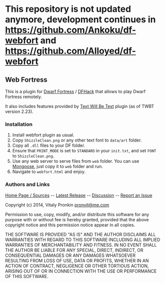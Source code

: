 # This repository is not updated anymore, development continues in https://github.com/Ankoku/df-webfort and https://github.com/Alloyed/df-webfort

## Web Fortress ##

This is a plugin for [Dwarf Fortress](http://bay12games.com) / [DFHack](http://github.com/dfhack/dfhack) that allows to play Dwarf Fortress remotely.

It also includes features provided by [Text Will Be Text](https://github.com/mifki/df-twbt) plugin (as of TWBT version 2.23).

### Installation ###

1. Install webfort plugin as usual.
2. Copy `ShizzleClean.png` or any other text font to `data/art` folder.
3. Copy all `.dll` files to your DF folder.
4. Ensure that `PRINT_MODE` is set to `STANDARD` in your `init.txt`, and set `FONT` to `ShizzleClean.png`.
5. Use any web server to serve files from `web` folder. You can use [Mongoose](http://cesanta.com/mongoose.shtml), just copy it to `web` folder and run.
6. Navigate to `webfort.html` and enjoy.

### Authors and Links ###

[Home Page / Sources](https://github.com/mifki/df-webfort) -- [Latest Release](https://github.com/mifki/df-webfort/releases) -- [Discussion](http://www.bay12forums.com/smf/index.php?topic=139167.0) -- [Report an Issue](https://github.com/mifki/df-webfort/issues)

Copyright (c) 2014, Vitaly Pronkin <pronvit@me.com>

Permission to use, copy, modify, and/or distribute this software for any
purpose with or without fee is hereby granted, provided that the above
copyright notice and this permission notice appear in all copies.

THE SOFTWARE IS PROVIDED "AS IS" AND THE AUTHOR DISCLAIMS ALL WARRANTIES
WITH REGARD TO THIS SOFTWARE INCLUDING ALL IMPLIED WARRANTIES OF
MERCHANTABILITY AND FITNESS. IN NO EVENT SHALL THE AUTHOR BE LIABLE FOR
ANY SPECIAL, DIRECT, INDIRECT, OR CONSEQUENTIAL DAMAGES OR ANY DAMAGES
WHATSOEVER RESULTING FROM LOSS OF USE, DATA OR PROFITS, WHETHER IN AN
ACTION OF CONTRACT, NEGLIGENCE OR OTHER TORTIOUS ACTION, ARISING OUT OF
OR IN CONNECTION WITH THE USE OR PERFORMANCE OF THIS SOFTWARE.

